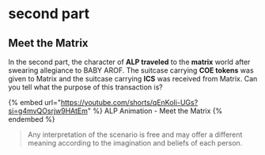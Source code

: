 # second part

## Meet the Matrix

In the second part, the character of **ALP traveled** to the **matrix** world after swearing allegiance to BABY AROF. The suitcase carrying **COE tokens** was given to Matrix and the suitcase carrying **ICS** was received from Matrix. Can you tell what the purpose of this transaction is?

{% embed url="https://youtube.com/shorts/qEnKoIi-UGs?si=g4mvQOsrjw9HAtEm" %}
ALP Animation - Meet the Matrix
{% endembed %}

> Any interpretation of the scenario is free and may offer a different meaning according to the imagination and beliefs of each person.
